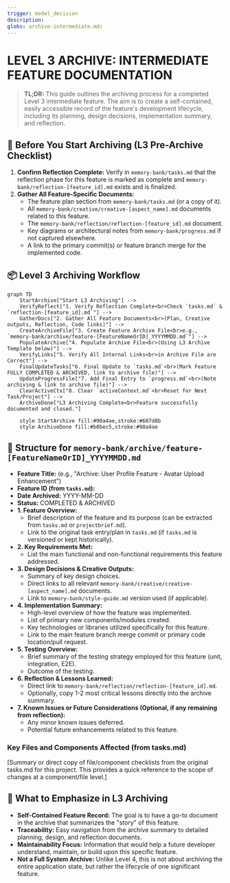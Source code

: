 ```yaml
---
trigger: model_decision
description: 
globs: archive-intermediate.mdc
---
```


# LEVEL 3 ARCHIVE: INTERMEDIATE FEATURE DOCUMENTATION

> **TL;DR:** This guide outlines the archiving process for a completed Level 3 intermediate feature. The aim is to create a self-contained, easily accessible record of the feature's development lifecycle, including its planning, design decisions, implementation summary, and reflection.

## 🚀 Before You Start Archiving (L3 Pre-Archive Checklist)

1.  **Confirm Reflection Complete:** Verify in `memory-bank/tasks.md` that the reflection phase for this feature is marked as complete and `memory-bank/reflection-[feature_id].md` exists and is finalized.
2.  **Gather All Feature-Specific Documents:**
    * The feature plan section from `memory-bank/tasks.md` (or a copy of it).
    * All `memory-bank/creative/creative-[aspect_name].md` documents related to this feature.
    * The `memory-bank/reflection/reflection-[feature_id].md` document.
    * Key diagrams or architectural notes from `memory-bank/progress.md` if not captured elsewhere.
    * A link to the primary commit(s) or feature branch merge for the implemented code.

## 📦 Level 3 Archiving Workflow

```mermaid
graph TD
    StartArchive["Start L3 Archiving"] -->
    VerifyReflect["1. Verify Reflection Complete<br>Check `tasks.md` & `reflection-[feature_id].md`"] -->
    GatherDocs["2. Gather All Feature Documents<br>(Plan, Creative outputs, Reflection, Code links)"] -->
    CreateArchiveFile["3. Create Feature Archive File<br>e.g., `memory-bank/archive/feature-[FeatureNameOrID]_YYYYMMDD.md`"] -->
    PopulateArchive["4. Populate Archive File<br>(Using L3 Archive Template below)"] -->
    VerifyLinks["5. Verify All Internal Links<br>in Archive File are Correct"] -->
    FinalUpdateTasks["6. Final Update to `tasks.md`<br>(Mark Feature FULLY COMPLETED & ARCHIVED, link to archive file)"] -->
    UpdateProgressFile["7. Add Final Entry to `progress.md`<br>(Note archiving & link to archive file)"] -->
    ClearActiveCtx["8. Clear `activeContext.md`<br>Reset for Next Task/Project"] -->
    ArchiveDone["L3 Archiving Complete<br>Feature successfully documented and closed."]

    style StartArchive fill:#90a4ae,stroke:#607d8b
    style ArchiveDone fill:#b0bec5,stroke:#90a4ae
````

## 📝 Structure for `memory-bank/archive/feature-[FeatureNameOrID]_YYYYMMDD.md`

  * **Feature Title:** (e.g., "Archive: User Profile Feature - Avatar Upload Enhancement")
  * **Feature ID (from `tasks.md`):**
  * **Date Archived:** YYYY-MM-DD
  * **Status:** COMPLETED & ARCHIVED
  * **1. Feature Overview:**
      * Brief description of the feature and its purpose (can be extracted from `tasks.md` or `projectbrief.md`).
      * Link to the original task entry/plan in `tasks.md` (if `tasks.md` is versioned or kept historically).
  * **2. Key Requirements Met:**
      * List the main functional and non-functional requirements this feature addressed.
  * **3. Design Decisions & Creative Outputs:**
      * Summary of key design choices.
      * Direct links to all relevant `memory-bank/creative/creative-[aspect_name].md` documents.
      * Link to `memory-bank/style-guide.md` version used (if applicable).
  * **4. Implementation Summary:**
      * High-level overview of how the feature was implemented.
      * List of primary new components/modules created.
      * Key technologies or libraries utilized specifically for this feature.
      * Link to the main feature branch merge commit or primary code location/pull request.
  * **5. Testing Overview:**
      * Brief summary of the testing strategy employed for this feature (unit, integration, E2E).
      * Outcome of the testing.
  * **6. Reflection & Lessons Learned:**
      * Direct link to `memory-bank/reflection/reflection-[feature_id].md`.
      * Optionally, copy 1-2 most critical lessons directly into the archive summary.
  * **7. Known Issues or Future Considerations (Optional, if any remaining from reflection):**
      * Any minor known issues deferred.
      * Potential future enhancements related to this feature.

### Key Files and Components Affected (from tasks.md)
[Summary or direct copy of file/component checklists from the original tasks.md for this project. This provides a quick reference to the scope of changes at a component/file level.]

## 📌 What to Emphasize in L3 Archiving

  * **Self-Contained Feature Record:** The goal is to have a go-to document in the archive that summarizes the "story" of this feature.
  * **Traceability:** Easy navigation from the archive summary to detailed planning, design, and reflection documents.
  * **Maintainability Focus:** Information that would help a future developer understand, maintain, or build upon this specific feature.
  * **Not a Full System Archive:** Unlike Level 4, this is not about archiving the entire application state, but rather the lifecycle of one significant feature.
